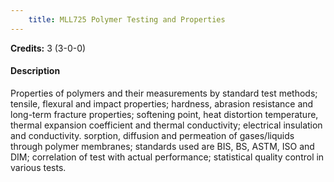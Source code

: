 ```yaml
---
    title: MLL725 Polymer Testing and Properties
---
```

**Credits:** 3 (3-0-0)



#### Description 
Properties of polymers and their measurements by standard test methods; tensile, flexural and impact properties; hardness, abrasion resistance and long-term fracture properties; softening point, heat distortion temperature, thermal expansion coefficient and thermal conductivity; electrical insulation and conductivity. sorption, diffusion and permeation of gases/liquids through polymer membranes; standards used are BIS, BS, ASTM, ISO and DIM; correlation of test with actual performance; statistical quality control in various tests.